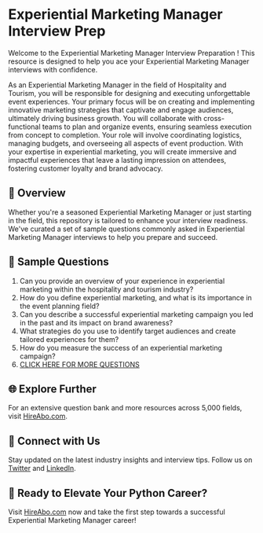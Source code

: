 # Experiential Marketing Manager Interview Prep

Welcome to the Experiential Marketing Manager Interview Preparation ! This resource is designed to help you ace your Experiential Marketing Manager interviews with confidence.

As an Experiential Marketing Manager in the field of Hospitality and Tourism, you will be responsible for designing and executing unforgettable event experiences. Your primary focus will be on creating and implementing innovative marketing strategies that captivate and engage audiences, ultimately driving business growth. You will collaborate with cross-functional teams to plan and organize events, ensuring seamless execution from concept to completion. Your role will involve coordinating logistics, managing budgets, and overseeing all aspects of event production. With your expertise in experiential marketing, you will create immersive and impactful experiences that leave a lasting impression on attendees, fostering customer loyalty and brand advocacy.

## 🚀 Overview

Whether you're a seasoned Experiential Marketing Manager or just starting in the field, this repository is tailored to enhance your interview readiness. We've curated a set of sample questions commonly asked in Experiential Marketing Manager interviews to help you prepare and succeed.

## 📝 Sample Questions

1. Can you provide an overview of your experience in experiential marketing within the hospitality and tourism industry?
2. How do you define experiential marketing, and what is its importance in the event planning field?
3. Can you describe a successful experiential marketing campaign you led in the past and its impact on brand awareness?
4. What strategies do you use to identify target audiences and create tailored experiences for them?
5. How do you measure the success of an experiential marketing campaign?
6. [CLICK HERE FOR MORE QUESTIONS](https://hireabo.com/job/11_3_10/Experiential%20Marketing%20Manager)

## 🌐 Explore Further

For an extensive question bank and more resources across 5,000 fields, visit [HireAbo.com](https://www.hireabo.com).

## 📱 Connect with Us

Stay updated on the latest industry insights and interview tips. Follow us on [Twitter](https://twitter.com/hireabo) and [LinkedIn](https://www.linkedin.com/in/hire-abo-3609972a8/).

## 🚀 Ready to Elevate Your Python Career?

Visit [HireAbo.com](https://www.hireabo.com) now and take the first step towards a successful Experiential Marketing Manager career!